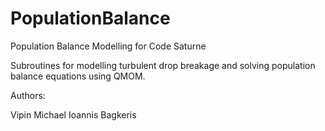 # PopulationBalance
Population Balance Modelling for Code Saturne

Subroutines for modelling turbulent drop breakage and solving population balance equations using QMOM. 


Authors:

Vipin Michael
Ioannis Bagkeris
